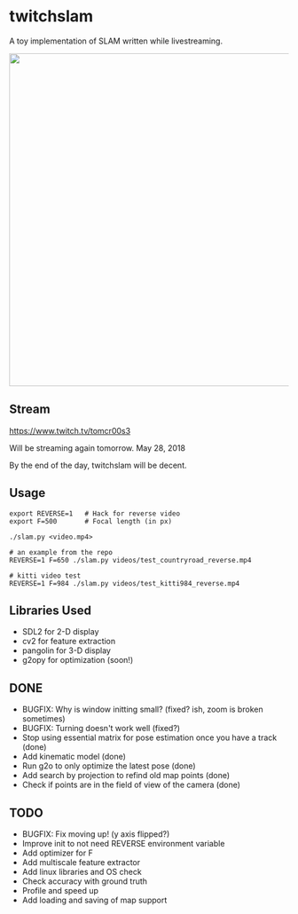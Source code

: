 # twitchslam

A toy implementation of SLAM written while livestreaming.

<img width=600px src="https://raw.githubusercontent.com/geohot/twitchslam/master/example.png" />

Stream
-----

https://www.twitch.tv/tomcr00s3

Will be streaming again tomorrow. May 28, 2018

By the end of the day, twitchslam will be decent.

Usage
-----

```
export REVERSE=1   # Hack for reverse video
export F=500       # Focal length (in px)

./slam.py <video.mp4>

# an example from the repo
REVERSE=1 F=650 ./slam.py videos/test_countryroad_reverse.mp4 

# kitti video test
REVERSE=1 F=984 ./slam.py videos/test_kitti984_reverse.mp4
```

Libraries Used
-----

* SDL2 for 2-D display
* cv2 for feature extraction
* pangolin for 3-D display
* g2opy for optimization (soon!)

DONE
-----

* BUGFIX: Why is window initting small? (fixed? ish, zoom is broken sometimes)
* BUGFIX: Turning doesn't work well (fixed?)
* Stop using essential matrix for pose estimation once you have a track (done)
 * Add kinematic model (done)
 * Run g2o to only optimize the latest pose (done)
* Add search by projection to refind old map points (done)
 * Check if points are in the field of view of the camera (done)

TODO
-----

* BUGFIX: Fix moving up! (y axis flipped?)
* Improve init to not need REVERSE environment variable
* Add optimizer for F
* Add multiscale feature extractor
* Add linux libraries and OS check
* Check accuracy with ground truth
* Profile and speed up
* Add loading and saving of map support


